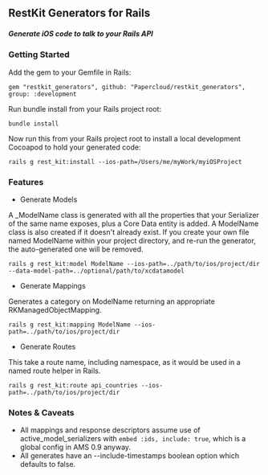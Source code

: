 ## RestKit Generators for Rails
##### Generate iOS code to talk to your Rails API

### Getting Started

Add the gem to your Gemfile in Rails:
```
gem "restkit_generators", github: "Papercloud/restkit_generators", group: :development
```

Run bundle install from your Rails project root:
```
bundle install
```

Now run this from your Rails project root to install a local development Cocoapod to hold your generated code:
```
rails g rest_kit:install --ios-path=/Users/me/myWork/myiOSProject
```

### Features

* Generate Models

A _ModelName class is generated with all the properties that your Serializer of the same name exposes, plus a Core Data entity is added. A ModelName class is also created if it doesn't already exist. If you create your own file named ModelName within your project directory, and re-run the generator, the auto-generated one will be removed.
```
rails g rest_kit:model ModelName --ios-path=../path/to/ios/project/dir --data-model-path=../optional/path/to/xcdatamodel
```

* Generate Mappings

Generates a category on ModelName returning an appropriate RKManagedObjectMapping.
```
rails g rest_kit:mapping ModelName --ios-path=../path/to/ios/project/dir
```

* Generate Routes

This take a route name, including namespace, as it would be used in a named route helper in Rails.
```
rails g rest_kit:route api_countries --ios-path=../path/to/ios/project/dir
```

### Notes & Caveats

* All mappings and response descriptors assume use of active_model_serializers with `embed :ids, include: true`, which is a global config in AMS 0.9 anyway.
* All generates have an --include-timestamps boolean option which defaults to false.
